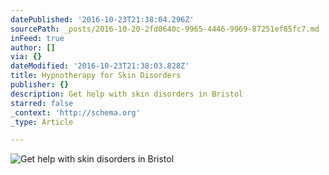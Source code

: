 ```yaml
---
datePublished: '2016-10-23T21:38:04.296Z'
sourcePath: _posts/2016-10-20-2fd0640c-9965-4446-9969-87251ef85fc7.md
inFeed: true
author: []
via: {}
dateModified: '2016-10-23T21:38:03.828Z'
title: Hypnotherapy for Skin Disorders
publisher: {}
description: Get help with skin disorders in Bristol
starred: false
_context: 'http://schema.org'
_type: Article

---
```

![Get help with skin disorders in Bristol](https://the-grid-user-content.s3-us-west-2.amazonaws.com/3bb12676-e891-46e5-9f6b-2c7707b48674.jpg)